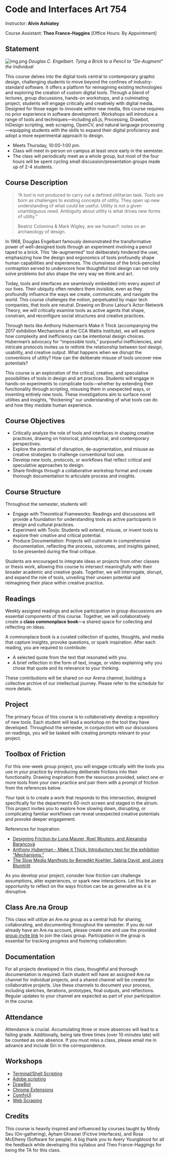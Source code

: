 # Code and Interfaces Art 754

Instructor: **Alvin Ashiatey**

Course Assistant: **Theo France-Haggins** [Office Hours: By Appointment]

## Statement

![img.png](imgs/img.png)
_Douglas C. Engelbart. Tying a Brick to a Pencil to "De-Augment" the Individual_

This course delves into the digital tools central to contemporary graphic design, challenging students to move beyond the confines of industry-standard software. It offers a platform for reimagining existing technologies and exploring the creation of custom digital tools. Through a blend of lectures, group discussions, hands-on workshops, and a culminating project, students will engage critically and creatively with digital media.
Designed for those eager to innovate within new media, this course requires no prior experience in software development. Workshops will introduce a range of tools and techniques—including p5.js, Processing, Drawbot, InDesign scripting, web scraping, OpenCV, and natural language processing—equipping students with the skills to expand their digital proficiency and adopt a more experimental approach to design.

- Meets Thursday, 10:00-1:00 pm.
- Class will meet in-person on campus at least once early in the semester.
- The class will periodically meet as a whole group, but most of the four hours will be spent cycling small discussion/presentation groups made up of 2-4 students.

## Course Description

> “A tool is not produced to carry out a defined utilitarian task. Tools are born as challenges to existing concepts of utility. They open up new understanding of what could be useful. Utility is not a given unambiguous need. Ambiguity about utility is what drives new forms of utility.”
> 
> Beatriz Colomina & Mark Wigley, are we human?: notes on an archaeology of design.

In 1968, Douglas Engelbart famously demonstrated the transformative power of well-designed tools through an experiment involving a pencil taped to a brick. This “de-augmented” tool deliberately hindered the user, emphasizing how the design and ergonomics of tools profoundly shape human capabilities and experiences. The clumsiness of the brick-penciled contraption served to underscore how thoughtful tool design can not only solve problems but also shape the very way we think and act.

Today, tools and interfaces are seamlessly embedded into every aspect of our lives. Their ubiquity often renders them invisible, even as they profoundly influence the ways we create, communicate, and navigate the world. This course challenges the notion, perpetuated by major tech companies, that tools are neutral. Drawing on Bruno Latour’s Actor-Network Theory, we will critically examine tools as active agents that shape, constrain, and reconfigure social structures and creative practices.

Through texts like Anthony Huberman’s Make it Thick (accompanying the 2017 exhibition Mechanisms at the CCA Wattis Institute), we will explore how complexity and inefficiency can be intentional design choices. Huberman’s advocacy for “impossible tools,” purposeful inefficiencies, and intricate protocols invites us to rethink the relationship between tool design, usability, and creative output. What happens when we disrupt the conventions of utility? How can the deliberate misuse of tools uncover new potentials?

This course is an exploration of the critical, creative, and speculative possibilities of tools in design and art practices. Students will engage in hands-on experiments to complicate tools—whether by extending their functionality through scripting, misusing them in unexpected ways, or inventing entirely new tools. These investigations aim to surface novel utilities and insights, “thickening” our understanding of what tools can do and how they mediate human experience.

## Course Objectives

- Critically analyze the role of tools and interfaces in shaping creative practices, drawing on historical, philosophical, and contemporary perspectives.
- Explore the potential of disruption, de-augmentation, and misuse as creative strategies to challenge conventional tool use.
- Develop new tools, protocols, or workflows that reflect critical and speculative approaches to design.
- Share findings through a collaborative workshop format and create thorough documentation to articulate process and insights.

## Course Structure

Throughout the semester, students will:

- Engage with Theoretical Frameworks: Readings and discussions will provide a foundation for understanding tools as active participants in design and cultural practices.
- Experiment with Tools: Students will extend, misuse, or invent tools to explore their creative and critical potential.
- Produce Documentation: Projects will culminate in comprehensive documentation, reflecting the process, outcomes, and insights gained, to be presented during the final critique.

Students are encouraged to integrate ideas or projects from other classes or thesis work, allowing this course to intersect meaningfully with their broader academic and creative goals. Together, we will interrogate, disrupt, and expand the role of tools, unveiling their unseen potential and reimagining their place within creative practice.

## Readings

Weekly assigned readings and active participation in group discussions are essential components of this course. Together, we will collaboratively create a **class commonplace book**—a shared space for collecting and reflecting on ideas.

A commonplace book is a curated collection of quotes, thoughts, and media that capture insights, provoke questions, or spark inspiration. After each reading, you are required to contribute:

- A selected quote from the text that resonated with you.
- A brief reflection in the form of text, image, or video explaining why you chose that quote and its relevance to your thinking.

These contributions will be shared on our Arena channel, building a collective archive of our intellectual journey. Please refer to the schedule for more details.

## Project

The primary focus of this course is to collaboratively develop a repository of new tools. Each student will lead a workshop on the tool they have developed. Throughout the semester, in conjunction with our discussions on readings, you will be tasked with creating prompts relevant to your project.

## Toolbox of Friction

For this one-week group project, you will engage critically with the tools you use in your practice by introducing deliberate frictions into their functionality. Drawing inspiration from the resources provided, select one or more tools from your own practice and pair them with a prompt of friction from the references below.

Your task is to create a work that responds to this intersection, designed specifically for the department’s 60-inch screen and staged in the atrium. This project invites you to explore how slowing down, disrupting, or complicating familiar workflows can reveal unexpected creative potentials and provoke deeper engagement.

References for Inspiration:

- [Designing Friction by Luna Maurer, Roel Wouters, and Alexandra Barancová](https://designingfriction.com/)
- [Anthony Huberman - Make it Thick: Introductory text for the exhibition “Mechanisms.”](https://attachments.are.na/25819836/a0ec81bfbff63ada03658abea9e4d0c7.pdf?1705775021)
- [The Slow Media Manifesto by Benedikt Koehler, Sabria David, and Joerg Blumtritt](https://raw.githubusercontent.com/greyscalepress/manifestos/master/content/manifestos/2010-01-02-Slow-Media-Manifesto.txt)

As you develop your project, consider how friction can challenge assumptions, alter experiences, or spark new interactions. Let this be an opportunity to reflect on the ways friction can be as generative as it is disruptive.

## Class Are.na Group

This class will utilize an Are.na group as a central hub for sharing, collaborating, and documenting throughout the semester. If you do not already have an Are.na account, please create one and use the provided [group invite link](https://www.are.na/group/art-754-code-and-interfaces-2025/invite/RrBLhgKgjy4LbyuMsVjZoQ) to join the class group. Participation in the group is essential for tracking progress and fostering collaboration.

## Documentation

For all projects developed in this class, thoughtful and thorough documentation is required. Each student will have an assigned Are.na channel for individual projects, and a shared channel will be created for collaborative projects. Use these channels to document your process, including sketches, iterations, prototypes, final outputs, and reflections. Regular updates to your channel are expected as part of your participation in the course.

## Attendance

Attendance is crucial. Accumulating three or more absences will lead to a failing grade. Additionally, being late three times (over 10 minutes late) will be counted as one absence.
If you must miss a class, please email me in advance and include Siri in the correspondence.

## Workshops

- [Terminal/Shell Scripting](./Workshops/Terminal/README.md) 
- [Adobe scripting](./Workshops/Adobe%20scripting/README.md)
- [DrawBot](Workshops/OpenCV/README.md)
- [Chrome Extensions](./Workshops/Chrome%20Extensions/README.md)
- [ComfyUI](./Workshops/ComfyUI/README.md)
- [Web Scraping](./Workshops/Web%20Scraping/README.md)

## Credits

This course is heavily inspired and influenced by courses taught by Mindy Seu (On-gathering), Ayham Ghraowi (Fictive Interfaces), and Rosa McElheny (Software for people). A big thank you to Avery Youngblood for all the feedback while developing this syllabus and Theo France-Haggings for being the TA for this class.
